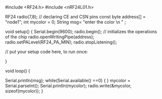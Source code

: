 #include <RF24.h>
#include <nRF24L01.h>

RF24 radio(7,8);   // declaring CE and CSN pins
const byte address[] = "node1";
int mycolor = 0;
String msg= "enter the color \n " ;


void setup() {
  Serial.begin(9600);
   radio.begin();  // initializes the operations of the chip
  radio.openWritingPipe(address);
  radio.setPALevel(RF24_PA_MIN);
  radio.stopListening();  
  
  // put your setup code here, to run once:

}

void loop() {

  Serial.println(msg);
  while(Serial.available() ==0)
  {
  }
  mycolor = Serial.parseInt();
  Serial.println(mycolor);
    radio.write(&mycolor, sizeof(mycolor));
  }

